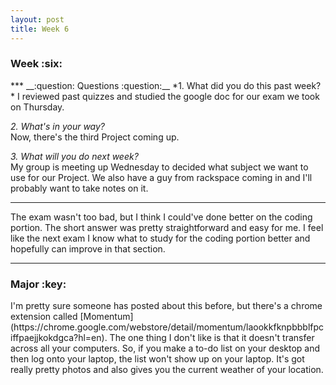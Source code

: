 ```yaml
---
layout: post
title: Week 6
---
```

<h3>Week :six: </h3>
***  
__:question: Questions :question:__  
*1. What did you do this past week?*  
    I reviewed past quizzes and studied the google doc for our exam we took on Thursday.
    
*2. What's in your way?*  
    Now, there's the third Project coming up. 
    
*3. What will you do next week?*  
    My group is meeting up Wednesday to decided what subject we want to use for our Project. We also have a guy from rackspace coming in and I'll probably want to take notes on it.
***  
The exam wasn't too bad, but I think I could've done better on the coding portion. The short answer was pretty straightforward and easy for me.
I feel like the next exam I know what to study for the coding portion better and hopefully can improve in that section.


***  
<h3> Major :key: </h3>  
I'm pretty sure someone has posted about this before, but there's a chrome extension called [Momentum](https://chrome.google.com/webstore/detail/momentum/laookkfknpbbblfpciffpaejjkokdgca?hl=en). The one thing I don't like is that it doesn't transfer across all your computers. 
So, if you make a to-do list on your desktop and then log onto your laptop, the list won't show up on your laptop.
It's got really pretty photos and also gives you the current weather of your location.
